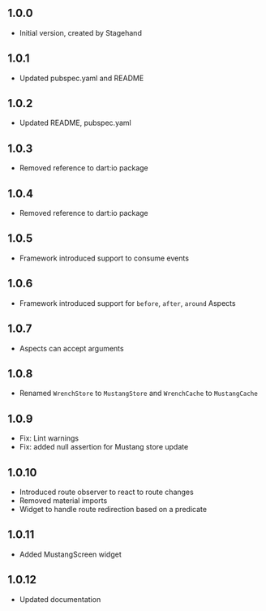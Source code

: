 ## 1.0.0

- Initial version, created by Stagehand

## 1.0.1

- Updated pubspec.yaml and README

## 1.0.2
- Updated README, pubspec.yaml

## 1.0.3
- Removed reference to dart:io package

## 1.0.4
- Removed reference to dart:io package

## 1.0.5
- Framework introduced support to consume events

## 1.0.6
- Framework introduced support for `before`, `after`, `around` Aspects

## 1.0.7
- Aspects can accept arguments

## 1.0.8
- Renamed `WrenchStore` to `MustangStore` and `WrenchCache` to `MustangCache`

## 1.0.9
- Fix: Lint warnings
- Fix: added null assertion for Mustang store update

## 1.0.10
- Introduced route observer to react to route changes
- Removed material imports
- Widget to handle route redirection based on a predicate

## 1.0.11
- Added MustangScreen widget

## 1.0.12
- Updated documentation
